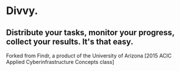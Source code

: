 # Divvy.
## Distribute your tasks, monitor your progress, collect your results. It's that easy.

Forked from Findr, a product of the University of Arizona [2015 ACIC Applied Cyberinfrastructure Concepts class]
